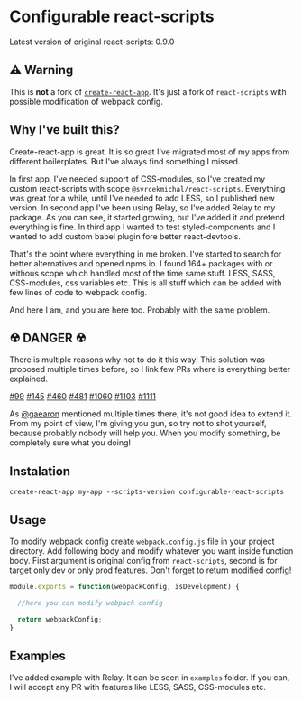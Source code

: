 # Configurable react-scripts
Latest version of original react-scripts: 0.9.0

## ⚠️ Warning

This is **not** a fork of [```create-react-app```](https://github.com/facebookincubator/create-react-app). It's just a fork of ```react-scripts``` with possible modification of webpack config.

## Why I've built this?

Create-react-app is great. It is so great I've migrated most of my apps from different boilerplates. But I've always find something I missed.

In first app, I've needed support of CSS-modules, so I've created my custom react-scripts with scope `@svrcekmichal/react-scripts`. Everything was great for a while, until I've needed to add LESS, so I published new version. In second app I've been using Relay, so I've added Relay to my package. As you can see, it started growing, but I've added it and pretend everything is fine. In third app I wanted to test styled-components and I wanted to add custom babel plugin fore better react-devtools.

That's the point where everything in me broken. I've started to search for better alternatives and opened npms.io. I found 164+ packages with or withous scope which handled most of the time same stuff. LESS, SASS, CSS-modules, css variables etc. This is all stuff which can be added with few lines of code to webpack config.

And here I am, and you are here too. Probably with the same problem.

## ☢ DANGER ☢

There is multiple reasons why not to do it this way! This solution was proposed multiple times before, so I link few PRs where is everything better explained.

[#99](https://github.com/facebookincubator/create-react-app/issues/99)
[#145](https://github.com/facebookincubator/create-react-app/issues/145)
[#460](https://github.com/facebookincubator/create-react-app/issues/460)
[#481](https://github.com/facebookincubator/create-react-app/issues/481)
[#1060](https://github.com/facebookincubator/create-react-app/issues/1060)
[#1103](https://github.com/facebookincubator/create-react-app/issues/1103)
[#1111](https://github.com/facebookincubator/create-react-app/issues/1111)

As [@gaearon](https://github.com/gaearon) mentioned multiple times there, it's not good idea to extend it. From my point of view, I'm giving you gun, so try not to shot yourself, because probably nobody will help you. When you modify something, be completely sure what you doing!

## Instalation

```
create-react-app my-app --scripts-version configurable-react-scripts
```

## Usage

To modify webpack config create `webpack.config.js` file in your project directory.  Add following body and modify whatever you want inside function body.
First argument is original config from `react-scripts`, second is for target only dev or only prod features. Don't forget to return modified config!

```js
module.exports = function(webpackConfig, isDevelopment) {

  //here you can modify webpack config

  return webpackConfig;
}
```

## Examples

I've added example with Relay. It can be seen in `examples` folder. If you can, I will accept any PR with features like LESS, SASS, CSS-modules etc.

